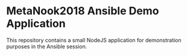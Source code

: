 # MetaNook2018 Ansible Demo Application
This repository contains a small NodeJS application for demonstration purposes in the Ansible session.